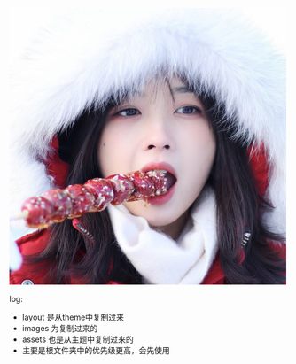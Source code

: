 ![avatar](README.assets/avatar.png)

log:
 - layout 是从theme中复制过来
 - images 为复制过来的
 - assets 也是从主题中复制过来的
 - 主要是根文件夹中的优先级更高，会先使用